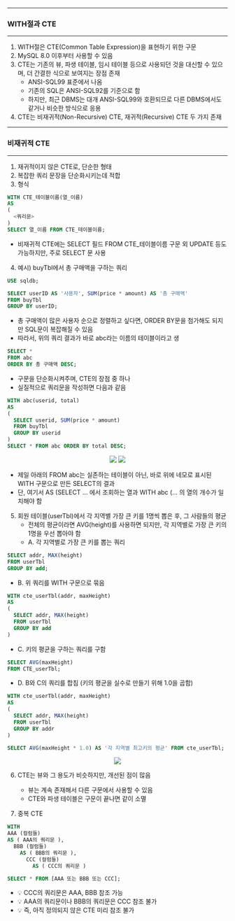 -----
### WITH절과 CTE
-----
1. WITH절은 CTE(Common Table Expression)을 표현하기 위한 구문
2. MySQL 8.0 이후부터 사용할 수 있음
3. CTE는 기존의 뷰, 파생 테이블, 임시 테이블 등으로 사용되던 것을 대신할 수 있으며, 더 간결한 식으로 보여지는 장점 존재
   - ANSI-SQL99 표준에서 나옴
   - 기존의 SQL은 ANSI-SQL92를 기준으로 함
   - 하지만, 최근 DBMS는 대개 ANSI-SQL99와 호환되므로 다른 DBMS에서도 같거나 비슷한 방식으로 응용
4. CTE는 비재귀적(Non-Recursive) CTE, 재귀적(Recursive) CTE 두 가지 존재

-----
### 비재귀적 CTE
-----
1. 재귀적이지 않은 CTE로, 단순한 형태
2. 복잡한 쿼리 문장을 단순화시키는데 적합
3. 형식
```sql
WITH CTE_테이블이름(열_이름)
AS
(
  <쿼리문>
)
SELECT 열_이름 FROM CTE_테이블이름;
```
  - 비재귀적 CTE에는 SELECT 필드 FROM CTE_테이블이름 구문 외 UPDATE 등도 가능하지만, 주로 SELECT 문 사용

4. 예시) buyTbl에서 총 구매액을 구하는 쿼리
```sql
USE sqldb;

SELECT userID AS '사용자', SUM(price * amount) AS '총 구매액'
FROM buyTbl
GROUP BY userID;
```
  - 총 구매액이 많은 사용자 순으로 정렬하고 싶다면, ORDER BY문을 첨가해도 되지만 SQL문이 복잡해질 수 있음
  - 따라서, 위의 쿼리 결과가 바로 abc라는 이름의 테이블이라고 생
```sql
SELECT *
FROM abc
ORDER BY 총 구매액 DESC;
```
  - 구문을 단순화시켜주며, CTE의 장점 중 하나
  - 실질적으로 쿼리문을 작성하면 다음과 같음
```sql
WITH abc(userid, total)
AS
(
  SELECT userid, SUM(price * amount)
  FROM buyTbl
  GROUP BY userid
)
SELECT * FROM abc ORDER BY total DESC;
```
<div align="center">
<img src="https://github.com/sooyounghan/Spring/assets/34672301/63a0adbe-e0fe-44ff-a6b2-33e2bceb1280">
<img src="https://github.com/sooyounghan/Spring/assets/34672301/2cefaf0b-742b-4b2f-a2af-65ce37618c39">
</div>

  - 제일 아래의 FROM abc는 실존하는 테이블이 아닌, 바로 위에 네모로 표시된 WITH 구문으로 만든 SELECT의 결과
  - 단, 여기서 AS (SELECT ... 에서 조회하는 열과 WITH abc (... 의 열의 개수가 일치해야 함

5. 회원 테이블(userTbl)에서 각 지역별 가장 큰 키를 1명씩 뽑은 후, 그 사람들의 평균
   - 전체의 평균이라면 AVG(height)를 사용하면 되지만, 각 지역별로 가장 큰 키의 1명을 우선 뽑아야 함
   - A. 각 지역별로 가장 큰 키를 뽑는 쿼리
```sql
SELECT addr, MAX(height)
FROM userTbl
GROUP BY add;
```

  - B. 위 쿼리를 WITH 구문으로 묶음
```sql
WITH cte_userTbl(addr, maxHeight)
AS
(
  SELECT addr, MAX(height)
  FROM userTbl
  GROUP BY add
)
```

  - C. 키의 평균을 구하는 쿼리를 구함
```sql
SELECT AVG(maxHeight)
FROM CTE_userTbl;
```

  - D. B와 C의 쿼리를 합침 (키의 평균을 실수로 만들기 위해 1.0을 곱함)
```sql
WITH cte_userTbl(addr, maxHeight)
AS
(
  SELECT addr, MAX(height)
  FROM userTbl
  GROUP BY addr
)

SELECT AVG(maxHeight * 1.0) AS '각 지역별 최고키의 평균' FROM cte_userTbl;
```
<div align="center">
<img src="https://github.com/sooyounghan/Spring/assets/34672301/e41d0975-27bb-4ab7-b985-e691f0a88c3f">
</div>


6. CTE는 뷰와 그 용도가 비슷하지만, 개선된 점이 많음
   - 뷰는 계속 존재해서 다른 구문에서 사용할 수 있음
   - CTE와 파생 테이블은 구문이 끝나면 같이 소멸

7. 중복 CTE
```sql
WITH
AAA (컬럼들)
AS ( AAA의 쿼리문 ),
  BBB (컬럼들)
    AS ( BBB의 쿼리문 ),
      CCC (컬럼들)
        AS ( CCC의 쿼리문 )

SELECT * FROM [AAA 또는 BBB 또는 CCC];
```
  - 💡 CCC의 쿼리문은 AAA, BBB 참조 가능
  - 💡 AAA의 쿼리문이나 BBB의 쿼리문은 CCC 참조 불가
  - 💡 즉, 아직 정의되지 않은 CTE 미리 참조 불가
